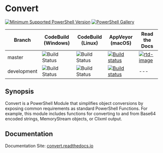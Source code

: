 # Convert

[![Minimum Supported PowerShell Version][powershell-minimum]][powershell-github]
[![PowerShell Gallery][psgallery-img]][psgallery-site]

[powershell-minimum]: https://img.shields.io/badge/PowerShell-5.1+-blue.svg
[powershell-github]:  https://github.com/PowerShell/PowerShell
[psgallery-img]:      https://img.shields.io/powershellgallery/dt/Convert.svg
[psgallery-site]:     https://www.powershellgallery.com/packages/Convert

Branch      | CodeBuild (Windows)           | CodeBuild (Linux)           | AppVeyor (macOS)                         | Read the Docs              |
---         | ---                           | ---                         | ---                                      | ---                        |
master      | ![Build Status][cb-m-windows] | ![Build Status][cb-m-linux] | [![Build status][av-m-image]][av-m-site] | [![rtd-image][]][rtd-site] |
development | ![Build Status][cb-d-windows] | ![Build Status][cb-d-linux] | [![Build status][av-d-image]][av-d-site] | ---                        |

[cb-m-windows]:        https://codebuild.us-west-2.amazonaws.com/badges?uuid=eyJlbmNyeXB0ZWREYXRhIjoidFJnVXpTYzFvTEJwdWlmbmIyRmduRktWSVVCeldLQzJqYURuOUpYV0tkK2w1eS9KQXJ4K2Y5TWd4VFF1R1RJOWE2S0JXLzZ3MmhLMEV6R083NTAwUTk0PSIsIml2UGFyYW1ldGVyU3BlYyI6IjE1eVJ6bkcrOFhtUk04aFIiLCJtYXRlcmlhbFNldFNlcmlhbCI6MX0%3D&branch=master
[cb-m-linux]:          https://codebuild.us-west-2.amazonaws.com/badges?uuid=eyJlbmNyeXB0ZWREYXRhIjoiRTN4QUhPbkdFWTZnSEcvNXRhQ21CU0grbVZJcFNKMktUZnhieUNPZkM5ay9ZYVhlU09MbVZWRXdySlM3M21nczFqemd6Tmt2OXg0SW9oRTZHTUpsaS9FPSIsIml2UGFyYW1ldGVyU3BlYyI6IjFPWWRaSWpENlZjQVZRbEsiLCJtYXRlcmlhbFNldFNlcmlhbCI6MX0%3D&branch=master
[cb-d-windows]:   https://codebuild.us-west-2.amazonaws.com/badges?uuid=eyJlbmNyeXB0ZWREYXRhIjoidFJnVXpTYzFvTEJwdWlmbmIyRmduRktWSVVCeldLQzJqYURuOUpYV0tkK2w1eS9KQXJ4K2Y5TWd4VFF1R1RJOWE2S0JXLzZ3MmhLMEV6R083NTAwUTk0PSIsIml2UGFyYW1ldGVyU3BlYyI6IjE1eVJ6bkcrOFhtUk04aFIiLCJtYXRlcmlhbFNldFNlcmlhbCI6MX0%3D&branch=development
[cb-d-linux]:     https://codebuild.us-west-2.amazonaws.com/badges?uuid=eyJlbmNyeXB0ZWREYXRhIjoiRTN4QUhPbkdFWTZnSEcvNXRhQ21CU0grbVZJcFNKMktUZnhieUNPZkM5ay9ZYVhlU09MbVZWRXdySlM3M21nczFqemd6Tmt2OXg0SW9oRTZHTUpsaS9FPSIsIml2UGFyYW1ldGVyU3BlYyI6IjFPWWRaSWpENlZjQVZRbEsiLCJtYXRlcmlhbFNldFNlcmlhbCI6MX0%3D&branch=development

[av-m-image]:            https://ci.appveyor.com/api/projects/status/37e2xyj4coyc63fr/branch/master?svg=true
[av-m-site]:             https://ci.appveyor.com/project/austoonz/convert/branch/master
[av-d-image]:            https://ci.appveyor.com/api/projects/status/37e2xyj4coyc63fr/branch/master?svg=true
[av-d-site]:             https://ci.appveyor.com/project/austoonz/convert/branch/master
[rtd-image]:             https://readthedocs.org/projects/convert/badge/?version=latest
[rtd-site]:              https://readthedocs.org/projects/convert/

## Synopsis

Convert is a PowerShell Module that simplifies object conversions by exposing common requirements as standard PowerShell Functions. For example, this module includes functions for converting to and from Base64 encoded strings, MemoryStream objects, or Clixml output.


## Documentation

Documentation Site: [convert.readthedocs.io](https://convert.readthedocs.io/)